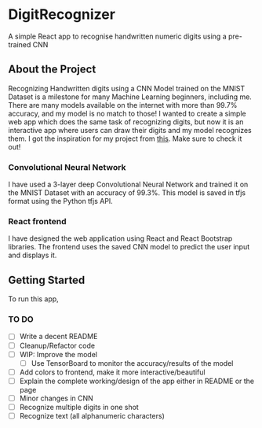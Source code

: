# DigitRecognizer
A simple React app to recognise handwritten numeric digits using a pre-trained CNN

## About the Project
Recognizing Handwritten digits using a CNN Model trained on the MNIST Dataset is a milestone for many Machine Learning beginners, including me. There are many models available on the internet with more than 99.7% accuracy, and my model is no match to those! I wanted to create a simple web app which does the same task of recognizing digits, but now it is an interactive app where users can draw their digits and my model recognizes them. I got the inspiration for my project from [this](https://github.com/ixartz/handwritten-digit-recognition-tensorflowjs). Make sure to check it out!

### Convolutional Neural Network
I have used a 3-layer deep Convolutional Neural Network and trained it on the MNIST Dataset with an accuracy of 99.3%. This model is saved in tfjs format using the Python tfjs API. 

### React frontend
I have designed the web application using React and React Bootstrap libraries. The frontend uses the saved CNN model to predict the user input and displays it.

## Getting Started
To run this app, 

### TO DO
- [ ] Write a decent README
- [ ] Cleanup/Refactor code
- [ ] WIP: Improve the model
  - [ ] Use TensorBoard to monitor the accuracy/results of the model
- [ ] Add colors to frontend, make it more interactive/beautiful
- [ ] Explain the complete working/design of the app either in README or the page
- [ ] Minor changes in CNN
- [ ] Recognize multiple digits in one shot
- [ ] Recognize text (all alphanumeric characters)
